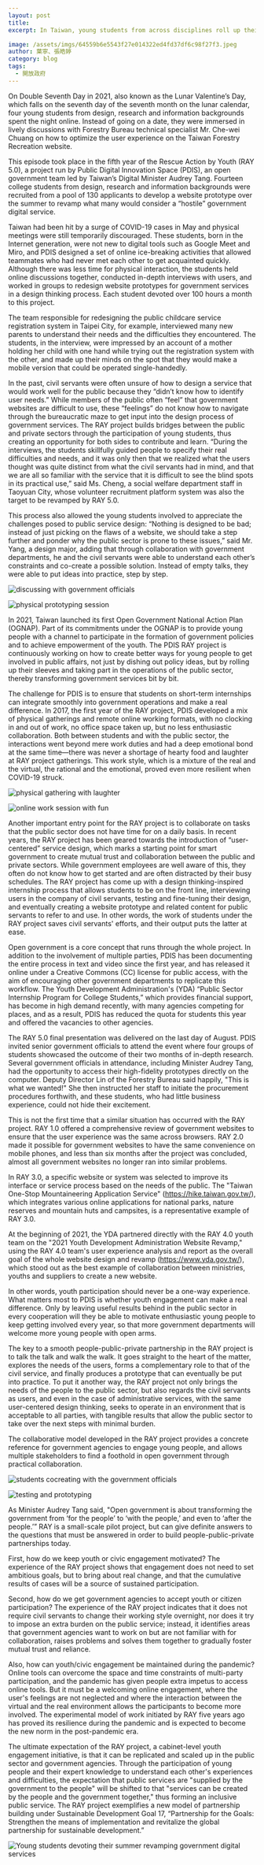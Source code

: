 ```yaml
---
layout: post
title: 
excerpt: In Taiwan, young students from across disciplines roll up their sleeves over the summer to work with government agencies in the midst of the COVID-19 pandemic to revamp what everyone describes as "user-unfriendly government digital services."

image: /assets/imgs/64559b6e5543f27e014322ed4fd37df6c98f27f3.jpeg
author: 葉寧、張皓婷
category: blog
tags: 
  - 開放政府
---
```


On Double Seventh Day in 2021, also known as the Lunar Valentine’s Day, which falls on the seventh day of the seventh month on the lunar calendar, four young students from design, research and information backgrounds spent the night online. Instead of going on a date, they were immersed in lively discussions with Forestry Bureau technical specialist Mr. Che-wei Chuang on how to optimize the user experience on the Taiwan Forestry Recreation website.

This episode took place in the fifth year of the Rescue Action by Youth (RAY 5.0), a project run by Public Digital Innovation Space (PDIS), an open government team led by Taiwan’s Digital Minister Audrey Tang. Fourteen college students from design, research and information backgrounds were recruited from a pool of 130 applicants to develop a website prototype over the summer to revamp what many would consider a “hostile” government digital service.

Taiwan had been hit by a surge of COVID-19 cases in May and physical meetings were still temporarily discouraged. These students, born in the Internet generation, were not new to digital tools such as Google Meet and Miro, and PDIS designed a set of online ice-breaking activities that allowed teammates who had never met each other to get acquainted quickly. Although there was less time for physical interaction, the students held online discussions together, conducted in-depth interviews with users, and worked in groups to redesign website prototypes for government services in a design thinking process. Each student devoted over 100 hours a month to this project.

The team responsible for redesigning the public childcare service registration system in Taipei City, for example, interviewed many new parents to understand their needs and the difficulties they encountered. The students, in the interview, were impressed by an account of a mother holding her child with one hand while trying out the registration system with the other, and made up their minds on the spot that they would make a mobile version that could be operated single-handedly.

In the past, civil servants were often unsure of how to design a service that would work well for the public because they “didn’t know how to identify user needs.” While members of the public often “feel” that government websites are difficult to use, these “feelings” do not know how to navigate through the bureaucratic maze to get input into the design process of government services. The RAY project builds bridges between the public and private sectors through the participation of young students, thus creating an opportunity for both sides to contribute and learn. “During the interviews, the students skillfully guided people to specify their real difficulties and needs, and it was only then that we realized what the users thought was quite distinct from what the civil servants had in mind, and that we are all so familiar with the service that it is difficult to see the blind spots in its practical use,” said Ms. Cheng, a social welfare department staff in Taoyuan City, whose volunteer recruitment platform system was also the target to be revamped by RAY 5.0.

This process also allowed the young students involved to appreciate the challenges posed to public service design: “Nothing is designed to be bad; instead of just picking on the flaws of a website, we should take a step further and ponder why the public sector is prone to these issues,” said Mr. Yang, a design major, adding that through collaboration with government departments, he and the civil servants were able to understand each other’s constraints and co-create a possible solution. Instead of empty talks, they were able to put ideas into practice, step by step.

![discussing with government officials](/assets/imgs/db940ae062d98d93188586d0176cbeb05757f688.jpeg) 

![physical prototyping session](/assets/imgs/b0aad09cf532f687b91b19d2c3e8499d5bd8d9a3.jpeg) 

In 2021, Taiwan launched its first Open Government National Action Plan (OGNAP). Part of its commitments under the OGNAP is to provide young people with a channel to participate in the formation of government policies and to achieve empowerment of the youth. The PDIS RAY project is continuously working on how to create better ways for young people to get involved in public affairs, not just by dishing out policy ideas, but by rolling up their sleeves and taking part in the operations of the public sector, thereby transforming government services bit by bit.

The challenge for PDIS is to ensure that students on short-term internships can integrate smoothly into government operations and make a real difference. In 2017, the first year of the RAY project, PDIS developed a mix of physical gatherings and remote online working formats, with no clocking in and out of work, no office space taken up, but no less enthusiastic collaboration. Both between students and with the public sector, the interactions went beyond mere work duties and had a deep emotional bond at the same time—there was never a shortage of hearty food and laughter at RAY project gatherings. This work style, which is a mixture of the real and the virtual, the rational and the emotional, proved even more resilient when COVID-19 struck.

![physical gathering with laughter](/assets/imgs/42abd100132483caa141158e8152478d7ad0261c.jpeg) 

![online work session with fun](/assets/imgs/d86b9d26fdd6342a3cec409eed0ada602336803e.jpeg) 

Another important entry point for the RAY project is to collaborate on tasks that the public sector does not have time for on a daily basis. In recent years, the RAY project has been geared towards the introduction of “user-centered” service design, which marks a starting point for smart government to create mutual trust and collaboration between the public and private sectors. While government employees are well aware of this, they often do not know how to get started and are often distracted by their busy schedules. The RAY project has come up with a design thinking-inspired internship process that allows students to be on the front line, interviewing users in the company of civil servants, testing and fine-tuning their design, and eventually creating a website prototype and related content for public servants to refer to and use. In other words, the work of students under the RAY project saves civil servants' efforts, and their output puts the latter at ease.

Open government is a core concept that runs through the whole project. In addition to the involvement of multiple parties, PDIS has been documenting the entire process in text and video since the first year, and has released it online under a Creative Commons (CC) license for public access, with the aim of encouraging other government departments to replicate this workflow. The Youth Development Administration's (YDA) “Public Sector Internship Program for College Students,” which provides financial support, has become in high demand recently, with many agencies competing for places, and as a result, PDIS has reduced the quota for students this year and offered the vacancies to other agencies.

The RAY 5.0 final presentation was delivered on the last day of August. PDIS invited senior government officials to attend the event where four groups of students showcased the outcome of their two months of in-depth research. Several government officials in attendance, including Minister Audrey Tang, had the opportunity to access their high-fidelity prototypes directly on the computer. Deputy Director Lin of the Forestry Bureau said happily, "This is what we wanted!" She then instructed her staff to initiate the procurement procedures forthwith, and these students, who had little business experience, could not hide their excitement.

This is not the first time that a similar situation has occurred with the RAY project. RAY 1.0 offered a comprehensive review of government websites to ensure that the user experience was the same across browsers. RAY 2.0 made it possible for government websites to have the same convenience on mobile phones, and less than six months after the project was concluded, almost all government websites no longer ran into similar problems.

In RAY 3.0, a specific website or system was selected to improve its interface or service process based on the needs of the public. The "Taiwan One-Stop Mountaineering Application Service" (https://hike.taiwan.gov.tw/), which integrates various online applications for national parks, nature reserves and mountain huts and campsites, is a representative example of RAY 3.0. 

At the beginning of 2021, the YDA partnered directly with the RAY 4.0 youth team on the "2021 Youth Development Administration Website Revamp," using the RAY 4.0 team's user experience analysis and report as the overall goal of the whole website design and revamp (https://www.yda.gov.tw/), which stood out as the best example of collaboration between ministries, youths and suppliers to create a new website.

In other words, youth participation should never be a one-way experience. What matters most to PDIS is whether youth engagement can make a real difference. Only by leaving useful results behind in the public sector in every cooperation will they be able to motivate enthusiastic young people to keep getting involved every year, so that more government departments will welcome more young people with open arms.

The key to a smooth people-public-private partnership in the RAY project is to talk the talk and walk the walk. It goes straight to the heart of the matter, explores the needs of the users, forms a complementary role to that of the civil service, and finally produces a prototype that can eventually be put into practice. To put it another way, the RAY project not only brings the needs of the people to the public sector, but also regards the civil servants as users, and even in the case of administrative services, with the same user-centered design thinking, seeks to operate in an environment that is acceptable to all parties, with tangible results that allow the public sector to take over the next steps with minimal burden.

The collaborative model developed in the RAY project provides a concrete reference for government agencies to engage young people, and allows multiple stakeholders to find a foothold in open government through practical collaboration.

![students cocreating with the government officials](/assets/imgs/2753ee3f62cbd8d28498d30fda4edc5749be5df1.jpeg)

![testing and prototyping](/assets/imgs/5f33b2c397fac9d5e453ee68d99d70baf154dc23.jpeg) 

As Minister Audrey Tang said, "Open government is about transforming the government from ‘for the people’ to ‘with the people,’ and even to ‘after the people.’” RAY is a small-scale pilot project, but can give definite answers to the questions that must be answered in order to build people-public-private partnerships today.

First, how do we keep youth or civic engagement motivated? The experience of the RAY project shows that engagement does not need to set ambitious goals, but to bring about real change, and that the cumulative results of cases will be a source of sustained participation.

Second, how do we get government agencies to accept youth or citizen participation? The experience of the RAY project indicates that it does not require civil servants to change their working style overnight, nor does it try to impose an extra burden on the public service; instead, it identifies areas that government agencies want to work on but are not familiar with for collaboration, raises problems and solves them together to gradually foster mutual trust and reliance.

Also, how can youth/civic engagement be maintained during the pandemic? Online tools can overcome the space and time constraints of multi-party participation, and the pandemic has given people extra impetus to access online tools. But it must be a welcoming online engagement, where the user's feelings are not neglected and where the interaction between the virtual and the real environment allows the participants to become more involved. The experimental model of work initiated by RAY five years ago has proved its resilience during the pandemic and is expected to become the new norm in the post-pandemic era.

The ultimate expectation of the RAY project, a cabinet-level youth engagement initiative, is that it can be replicated and scaled up in the public sector and government agencies. Through the participation of young people and their expert knowledge to understand each other's experiences and difficulties, the expectation that public services are "supplied by the government to the people" will be shifted to that "services can be created by the people and the government together," thus forming an inclusive public service. The RAY project exemplifies a new model of partnership building under Sustainable Development Goal 17, “Partnership for the Goals: Strengthen the means of implementation and revitalize the global partnership for sustainable development.”

![Young students devoting their summer revamping government digital services](/assets/imgs/eec3152e932665884a5f3b2042f56b368b83dd28.jpeg)
